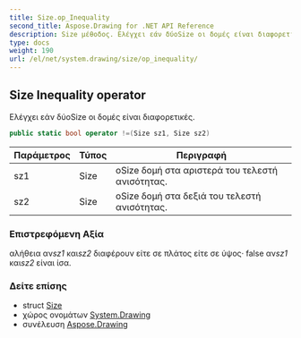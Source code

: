 ```yaml
---
title: Size.op_Inequality
second_title: Aspose.Drawing for .NET API Reference
description: Size μέθοδος. Ελέγχει εάν δύοSize οι δομές είναι διαφορετικές.
type: docs
weight: 190
url: /el/net/system.drawing/size/op_inequality/
---
```

## Size Inequality operator

Ελέγχει εάν δύοSize οι δομές είναι διαφορετικές.

```csharp
public static bool operator !=(Size sz1, Size sz2)
```

| Παράμετρος | Τύπος | Περιγραφή |
| --- | --- | --- |
| sz1 | Size | οSize δομή στα αριστερά του τελεστή ανισότητας. |
| sz2 | Size | οSize δομή στα δεξιά του τελεστή ανισότητας. |

### Επιστρεφόμενη Αξία

αλήθεια αν*sz1* και*sz2* διαφέρουν είτε σε πλάτος είτε σε ύψος· false αν*sz1* και*sz2* είναι ίσα.

### Δείτε επίσης

* struct [Size](../)
* χώρος ονομάτων [System.Drawing](../../size/)
* συνέλευση [Aspose.Drawing](../../../)


